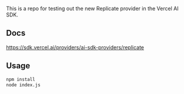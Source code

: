 This is a repo for testing out the new Replicate provider in the Vercel AI SDK.

## Docs

https://sdk.vercel.ai/providers/ai-sdk-providers/replicate

## Usage

```bash
npm install
node index.js
```
